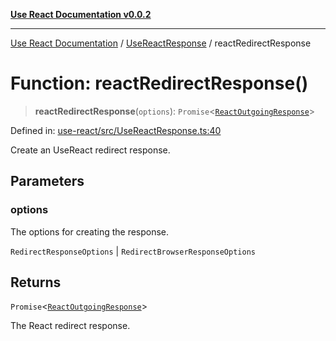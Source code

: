 [**Use React Documentation v0.0.2**](../../README.md)

***

[Use React Documentation](../../modules.md) / [UseReactResponse](../README.md) / reactRedirectResponse

# Function: reactRedirectResponse()

> **reactRedirectResponse**(`options`): `Promise`\<[`ReactOutgoingResponse`](../../declarations/type-aliases/ReactOutgoingResponse.md)\>

Defined in: [use-react/src/UseReactResponse.ts:40](https://github.com/stonemjs/use-react/blob/a85b32b76e105a7bc655ce084e0841ade8b0df8a/src/UseReactResponse.ts#L40)

Create an UseReact redirect response.

## Parameters

### options

The options for creating the response.

`RedirectResponseOptions` | `RedirectBrowserResponseOptions`

## Returns

`Promise`\<[`ReactOutgoingResponse`](../../declarations/type-aliases/ReactOutgoingResponse.md)\>

The React redirect response.
